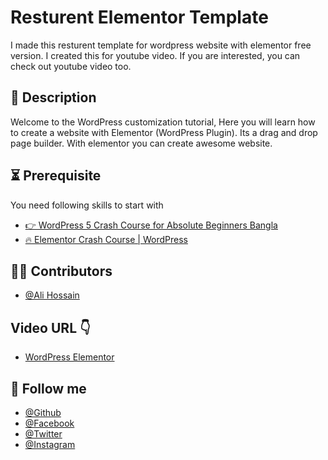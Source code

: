 # Resturent Elementor Template
I made this resturent template for wordpress website with elementor free version. I created this for youtube video. If you are interested, you can check out youtube video too. 

## 📝 Description
Welcome to the WordPress customization tutorial, Here you will learn how to create a website with Elementor (WordPress Plugin). Its a drag and drop page builder. With elementor you can create awesome website. 

## ⏳ Prerequisite
You need following skills to start with
 - [👉 WordPress 5 Crash Course for Absolute Beginners Bangla](https://youtu.be/FY_XZ9iAWEo)
 - [🔥 Elementor Crash Course | WordPress](https://youtu.be/hzP_HKGGkfU)



## 🧑‍💻 Contributors
- [@Ali Hossain](https://github.com/shovoalways/)


## Video URL 👇
 - [WordPress Elementor](#)


## 🥰 Follow me
- [@Github](https://github.com/shovoalways/) 
- [@Facebook](https://facebook.com/shovoalways/) 
- [@Twitter](https://twitter.com/shovoalways/) 
- [@Instagram](https://instagram.com/shovoalways/) 
